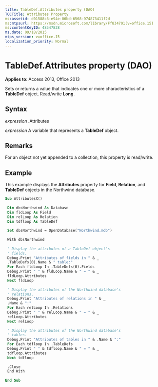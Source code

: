 ```yaml
---
title: TableDef.Attributes property (DAO)
TOCTitle: Attributes Property
ms:assetid: d01588c3-e94e-06bd-6568-974873411f2d
ms:mtpsurl: https://msdn.microsoft.com/library/Ff834701(v=office.15)
ms:contentKeyID: 48547828
ms.date: 09/18/2015
mtps_version: v=office.15
localization_priority: Normal
---
```


# TableDef.Attributes property (DAO)


**Applies to**: Access 2013, Office 2013


Sets or returns a value that indicates one or more characteristics of a **TableDef** object. Read/write **Long**.

## Syntax

*expression* .Attributes

*expression* A variable that represents a **TableDef** object.

## Remarks

For an object not yet appended to a collection, this property is read/write.

## Example

This example displays the **Attributes** property for **Field**, **Relation**, and **TableDef** objects in the Northwind database.

```vb 
Sub AttributesX() 
 
 Dim dbsNorthwind As Database 
 Dim fldLoop As Field 
 Dim relLoop As Relation 
 Dim tdfloop As TableDef 
 
 Set dbsNorthwind = OpenDatabase("Northwind.mdb") 
 
 With dbsNorthwind 
 
 ' Display the attributes of a TableDef object's 
 ' fields. 
 Debug.Print "Attributes of fields in " & _ 
 .TableDefs(0).Name & " table:" 
 For Each fldLoop In .TableDefs(0).Fields 
 Debug.Print " " & fldLoop.Name & " = " & _ 
 fldLoop.Attributes 
 Next fldLoop 
 
 ' Display the attributes of the Northwind database's 
 ' relations. 
 Debug.Print "Attributes of relations in " & _ 
 .Name & ":" 
 For Each relLoop In .Relations 
 Debug.Print " " & relLoop.Name & " = " & _ 
 relLoop.Attributes 
 Next relLoop 
 
 ' Display the attributes of the Northwind database's 
 ' tables. 
 Debug.Print "Attributes of tables in " & .Name & ":" 
 For Each tdfloop In .TableDefs 
 Debug.Print " " & tdfloop.Name & " = " & _ 
 tdfloop.Attributes 
 Next tdfloop 
 
 .Close 
 End With 
 
End Sub 
 
```

